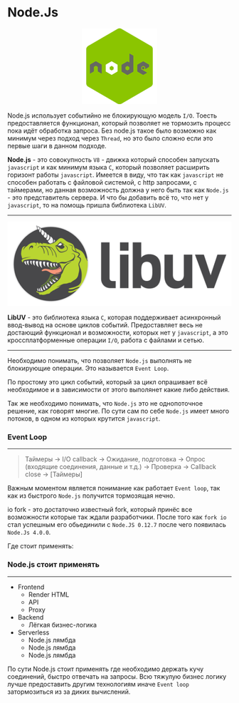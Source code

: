# Node.Js

<div align="center">

![](nodejs.png) 

</div>

Node.js использует событийно не блокирующую модель `I/O`. Тоесть предоставляется функционал, который позволяет не тормозить процесс пока идёт обработка запроса. Без node.js такое было возможно как минимум через подход через `Thread`, но это было сложно если это первые шаги в данном подходе.

**Node.js** - это совокупность `V8` - движка который способен запускать `javascript` и как минимум языка `C`, который позволяет расширить горизонт работы `javascript`. Имеется в виду, что так как `javascript` не способен работать с файловой системой, с http запросами, с таймерами, но данная возможность должна у него быть так как `Node.js` - это представитель сервера. И что бы добавить всё то, что нет у `javascript`, то на помощь пришла библиотека `LibUV`. 

---
<center>

![](libuv.png) 

</center>

**LibUV** - это библиотека языка `C`, которая поддерживает асинхронный ввод-вывод на основе циклов событий. Предоставляет весь не достающий функционал и возможности, которых нет у `javascript`, а это кроссплатформенные операции `I/O`, работа с файлами и сетью.

---

Необходимо понимать, что позволяет `Node.js` выполнять не блокирующие операции. Это называется `Event Loop`.

По простому это цикл событий, который за цикл опрашивает всё необходимое и в зависимости от этого выполянет какие либо действия.

Так же необходимо понимать, что `Node.js` это не однопоточное решение, как говорят многие. По сути сам по себе `Node.js` имеет много потоков, в одном из которых крутится `javascript`.

### Event Loop
---
> Таймеры -> I/O callback -> Ожидание, подготовка -> Опрос (входящие соединения, данные и т.д.) -> Проверка -> Callback close -> [Таймеры]

Важным моментом является понимание как работает `Event loop`, так как из быстрого `Node.js` получится тормозящая нечно.

io fork - это достаточно известный fork, который принёс все возможности которые так ждали разработчики. После того как `fork io` стал успешным его обьединили с `Node.JS 0.12.7` после чего появилась `Node.Js 4.0.0`.

Где стоит применять:

### Node.js стоит применять
---
* Frontend
    * Render HTML
    * API
    * Proxy
* Backend
    * Лёгкая бизнес-логика
* Serverless
    * Node.js лямбда
    * Node.js лямбда
    * Node.js лямбда

По сути Node.js стоит применять где необходимо держать кучу соединений, быстро отвечать на запросы. Всю тяжулую бизнес логику лучше предоставить другим технологиям иначе `Event loop` затормозиться из за диких вычислений.